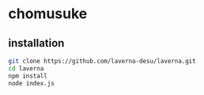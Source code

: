 # chomusuke

## installation

```sh
git clone https://github.com/laverna-desu/laverna.git
cd laverna
npm install
node index.js
```
